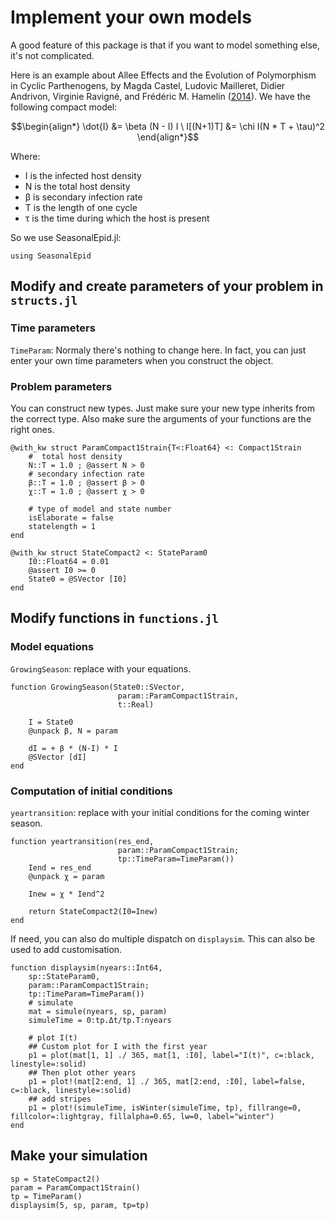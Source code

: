 # Implement your own models

A good feature of this package is that if you want to model something else, it's not complicated. 

Here is an example about Allee Effects and the Evolution of Polymorphism in Cyclic Parthenogens, by Magda Castel, Ludovic Mailleret, Didier Andrivon, Virginie Ravigné, and Frédéric M. Hamelin ([2014]( http://www.jstor.org/stable/10.1086/674828)). We have the following compact model:

$$\begin{align*}
\dot{I} &= \beta (N - I) I \
I[(N+1)T] &= \chi I(N * T + \tau)^2
\end{align*}$$

Where:
- I is the infected host density
- N is the total host density
- β is secondary infection rate
- T is the length of one cycle
- τ is the time during which the host is present


So we use SeasonalEpid.jl:

```
using SeasonalEpid
```

## Modify and create parameters of your problem in `structs.jl`

### Time parameters

`TimeParam`: Normaly there's nothing to change here. In fact, you can just enter your own time parameters when you construct the object.

### Problem parameters

You can construct new types. Just make sure your new type inherits from the correct type. Also make sure the arguments of your functions are the right ones.

```
@with_kw struct ParamCompact1Strain{T<:Float64} <: Compact1Strain
    #  total host density
    N::T = 1.0 ; @assert N > 0
    # secondary infection rate
    β::T = 1.0 ; @assert β > 0
    χ::T = 1.0 ; @assert χ > 0

    # type of model and state number 
    isElaborate = false
    statelength = 1
end
```

```
@with_kw struct StateCompact2 <: StateParam0
    I0::Float64 = 0.01
    @assert I0 >= 0
    State0 = @SVector [I0]
end
```

## Modify functions in `functions.jl`

### Model equations

`GrowingSeason`: replace with your equations.


```
function GrowingSeason(State0::SVector,
						param::ParamCompact1Strain,
						t::Real)

	I = State0
	@unpack β, N = param
	
	dI = + β * (N-I) * I 
	@SVector [dI]
end 
```

### Computation of initial conditions

`yeartransition`: replace with your initial conditions for the coming winter season.

```
function yeartransition(res_end,
						param::ParamCompact1Strain;
						tp::TimeParam=TimeParam())
	Iend = res_end
	@unpack χ = param

	Inew = χ * Iend^2

	return StateCompact2(I0=Inew)
end 
```

If need, you can also do multiple dispatch on `displaysim`. This can also be used to add customisation.

```
function displaysim(nyears::Int64,
    sp::StateParam0,
    param::ParamCompact1Strain;
    tp::TimeParam=TimeParam())
    # simulate
    mat = simule(nyears, sp, param)
    simuleTime = 0:tp.Δt/tp.T:nyears

    # plot I(t)
    ## Custom plot for I with the first year
    p1 = plot(mat[1, 1] ./ 365, mat[1, :I0], label="I(t)", c=:black, linestyle=:solid)
    ## Then plot other years
    p1 = plot!(mat[2:end, 1] ./ 365, mat[2:end, :I0], label=false, c=:black, linestyle=:solid)
    ## add stripes
    p1 = plot!(simuleTime, isWinter(simuleTime, tp), fillrange=0, fillcolor=:lightgray, fillalpha=0.65, lw=0, label="winter")
end
```

## Make your simulation

```
sp = StateCompact2()
param = ParamCompact1Strain()
tp = TimeParam()
displaysim(5, sp, param, tp=tp)
```